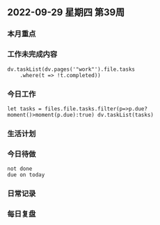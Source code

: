 
##  2022-09-29 星期四 第39周 

### 本月重点

### 工作未完成内容
```dataviewjs
dv.taskList(dv.pages('"work"').file.tasks
    .where(t => !t.completed))
```


### 今日工作
```dataviewjs
let tasks = files.file.tasks.filter(p=>p.due?moment()>moment(p.due):true) dv.taskList(tasks)
```



### 生活计划


### 今日待做
```tasks 
not done
due on today
```

### 日常记录




### 每日复盘




